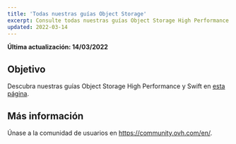 ```yaml
---
title: 'Todas nuestras guías Object Storage'
excerpt: Consulte todas nuestras guías Object Storage High Performance y Swift
updated: 2022-03-14
---
```


**Última actualización: 14/03/2022**

## Objetivo

Descubra nuestras guías Object Storage High Performance y Swift en [esta página](https://docs.ovh.com/us/es/storage/).

## Más información

Únase a la comunidad de usuarios en <https://community.ovh.com/en/>.
